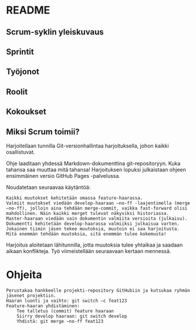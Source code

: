 # README

## Scrum-syklin yleiskuvaus

## Sprintit

## Työjonot

## Roolit

## Kokoukset

## Miksi Scrum toimii?

Harjoitellaan tunnilla Git-versionhallintaa harjoituksella, johon kaikki osallistuvat.

Ohje laaditaan yhdessä Markdown-dokumenttina git-repositoryyn. Kuka tahansa saa muuttaa mitä tahansa!  Harjoituksen lopuksi julkaistaan ohjeen ensimmäinen versio GitHub Pages -palvelussa.

Noudatetaan seuraavaa käytäntöä:

    Kaikki muutokset kehitetään omassa feature-haarassa.
    Valmiit muutokset viedään develop-haaraan –no-ff -laajentimella (merge –no-ff), jolloin aina tehdään merge-commit, vaikka fast-forward olisi mahdollinen. Näin kaikki merget tulevat näkyviksi historiassa.
    Master-haaraan viedään vain dokumentin valmiita versioita (julkaisu). Dokumentti kehitetään develop-haarassa valmiiksi julkaisua varten.
    Jokainen tiimin jäsen tekee muutoksia, muutoin ei saa harjoitusta. Mitä enemmän tehdään muutoksia, sitä enemmän tulee kokemusta!

Harjoitus aloitetaan lähitunnilla, jotta muutoksia tulee yhtaikaa ja saadaan aikaan konflikteja. Työ viimeistellään seuraavaan kertaan mennessä.

# Ohjeita

    Perustakaa hankkeelle projekti-repository GitHubiin ja kutsukaa ryhmän jäsenet projektiin.
    Haaran luonti ja vaihto: git switch –c feat123
    Feature-haaran yhdistäminen:
        Tee talletus (commit) feature haaraan
        Siirry develop haaraan: git switch develop
        Yhdistä: git merge –no-ff feat123
